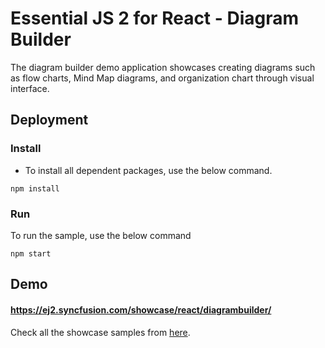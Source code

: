 # Essential JS 2 for React - Diagram Builder

The diagram builder demo application showcases creating diagrams such as flow charts, Mind Map diagrams, and organization chart through visual interface.

## Deployment

### Install

* To install all dependent packages, use the below command.

```
npm install
```

### Run

To run the sample, use the below command

```
npm start
```

## Demo

#### <a href="https://ej2.syncfusion.com/showcase/react/diagrambuilder/" target="_blank">https://ej2.syncfusion.com/showcase/react/diagrambuilder/</a>

Check all the showcase samples from <a href="https://ej2.syncfusion.com/home/angular.html" target="_blank">here</a>.
